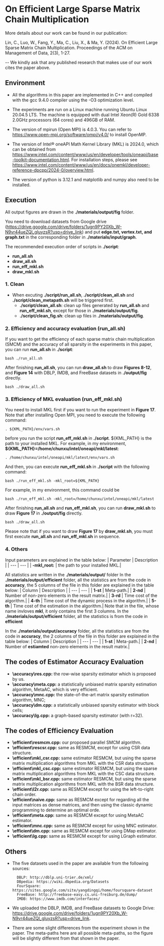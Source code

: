 # On Efficient Large Sparse Matrix Chain Multiplication
More details about our work can be found in our publication:

Lin, C., Luo, W., Fang, Y., Ma, C., Liu, X., & Ma, Y. (2024). On Efficient Large Sparse Matrix Chain Multiplication. Proceedings of the ACM on Management of Data, 2(3), 1-27.

-- We kindly ask that any published research that makes use of our work cites the paper above.

## Environment
* All the algorithms in this paper are implemented in C++ and compiled with the gcc 9.4.0 compiler using the -O3 optimization level.

* The experiments are run on a Linux machine running Ubuntu Linux 20.04.5 LTS. The machine is equipped with dual Intel Xeon(R) Gold 6338 2.0GHz processors (64 cores) and 496GB of RAM.

* The version of mpirun (Open MPI) is 4.0.3. You can refer to https://www.open-mpi.org/software/ompi/v4.0/ to install OpenMP.

* The version of Intel® oneAPI Math Kernel Library (MKL) is 2024.0, which can be obtained from https://www.intel.com/content/www/us/en/developer/tools/oneapi/base-toolkit-documentation.html. For installation steps, please see https://www.intel.com/content/www/us/en/docs/onemkl/developer-reference-dpcpp/2024-0/overview.html.

* The version of python is 3.12.1 and matplotlib and numpy also need to be installed.


## Execution
All output figures are drawn in the **./materials/output/fig** folder. 

You need to download datasets from Google drive (https://drive.google.com/drive/folders/1ugn9PY20Xb_W-N9vr44ueZQl_gluyzsR?usp=drive_link) and put **edge.txt, vertex.txt, and graph.txt** in the corresponding folder in **./materials/input/graph**.

The recommended execution order of scripts in **./script**: 
+ **run_all.sh**
+ **draw_all.sh**
+ **run_eff_mkl.sh**
+ **draw_mkl.sh**
### 1. Clean
* When excuting **./script/run_all.sh**, **./script/clean_all.sh** and **./script/clean_metapath.sh** will be triggered first.
  * **./script/clean_all.sh**: clean up files generated by **run_all.sh** and **run_eff_mkl.sh**, except for those in **./materials/output/fig**.
  * **./script/clean_fig.sh**: clean up files in **./materials/output/fig**.
 <!-- and **./script/run_eff_mkl.sh** is not triggered. You need to excute **./script/run_eff_mkl.sh** separately. -->

### 2. Efficiency and accuracy evaluation (run_all.sh)
If you want to get the efficiency of each sparse matrix chain multiplication (SMCM) and the accuracy of all sparsity in the experiments in this paper, you can run **run_all.sh** in **./script**:
```
bash ./run_all.sh
```
After finishing **run_all.sh**, you can run **draw_all.sh** to draw **Figures 8-12**, and **Figure 14** with DBLP, IMDB, and FreeBase datasets in **./output/fig** directly.
```
bash ./draw_all.sh
```

 ### 3. Efficiency of MKL evaluation (run_eff_mkl.sh)
You need to install MKL first if you want to run the experiment in  **Figure 17**. Note that after installing Open MPI, you need to execute the following command:
```
. ${KML_PATH}/env/vars.sh
```
before you run the script **run_eff_mkl.sh** in **./script**. ${KML_PATH} is the path to your installed MKL. For example, in my environment, **\$\{KML\_PATH\}=/home/chunxu/intel/oneapi/mkl/latest**:
```
. /home/chunxu/intel/oneapi/mkl/latest/env/vars.sh
```

And then,  you can execute **run_eff_mkl.sh** in **./script** with the following command:
```
bash ./run_eff_mkl.sh -mkl_root=${KML_PATH}
```
For example, in my environment, this command could be 
```
bash ./run_eff_mkl.sh -mkl_root=/home/chunxu/intel/oneapi/mkl/latest
```

After finishing **run_all.sh** and **run_eff_mkl.sh**, you can run **draw_mkl.sh** to draw **Figure 17** in **./output/fig** directly.
```
bash ./draw_all.sh
```
Please note that if you want to draw **Figure 17** by **draw_mkl.sh**, you must first execute **run_all.sh** and **run_eff_mkl.sh** in sequence.

### 4. Others
Input parameters are explained in the table below:
| Parameter | Description |
| --- | --- |
| **-mkl_root:** | the path to your installed MKL.|

All statistics are written in the **./materials/output/** folder
In the **./materials/output/efficient** folder, all the statistics are from the code in **accuracy**, the 5 columns of the file in this folder are explained in the table below:
| Column | Description |
| --- | --- |
| **1-st** | Meta-path.|
| **2-nd** | Number of non-zero elements in the result matrix.|
| **3-rd** | Time cost of the algorithm.|
| **4-th** | Time cost of the dynamic process in the algorithm.|
| **5-th** | Time cost of the estimation in the algorithm.|
Note that in the file, whose name invloves **mkl**, it only contains the first 3 columns.
In the **./materials/output/efficient** folder, all the statistics is from the code in **efficient**

In the **./materials/output/accuracy** folder, all the statistics are from the code in **accuracy**, the 2 columns of the file in this folder are explained in the table below:
| Column | Description |
| --- | --- |
| **1-st** | Meta-path.|
| **2-nd** | Number of **estiamted** non-zero elements in the result matrix.|


## The codes of Estimator Accuracy Evaluation
* **\accuracy\res.cpp:** the row-wise sparsity estimator which is proposed by us. 
* **\accuracy\meta.cpp:** a statistically unbiased matrix sparsity estimation algorithm, MetaAC, which is very efficient.
* **\accuracy\mnc.cpp:** the state-of-the-art matrix sparsity estimation algorithm, MNC;
* **\accuracy\dm.cpp:** a statistically unbiased sparsity estimator with block cells;
* **\accuracy\lg.cpp:** a graph-based sparsity estimator (with r=32).

## The codes of Efficiency Evaluation
* **\efficient\resmcm.cpp:** our proposed parallel SMCM algorithm.
* **\efficient\rescsr.cpp:** same as RESMCM, except for using CSR data structure.
* **\efficient\mkl_csr.cpp:** same estimator RESMCM, but using the sparse matrix multiplication algorithms from MKL with the CSR data structure.
* **\efficient\mkl_csc.cpp:** same estimator RESMCM, but using the sparse matrix multiplication algorithms from MKL with the CSC data structure.
* **\efficient\mkl_bsr.cpp:** same estimator RESMCM, but using the sparse matrix multiplication algorithms from MKL with the BSR data structure.
* **\efficient\l2r.cpp:** same as RESMCM except for using the left-to-right chain order.
* **\efficient\naive.cpp:** same as RESMCM except for regarding all the input matrices as dense matrices, and then using the classic dynamic programming to determine an optimal orde.
* **\efficient\meta.cpp:** same as RESMCM except for using MetaAC estimator.
* **\efficient\mnc.cpp:** same as RESMCM except for using MNC estimator.
* **\efficient\dm.cpp:** same as RESMCM except for using DMap estimator.
* **\efficient\lg.cpp:** same as RESMCM except for using LGraph estimator.

## Others
* The five datasets used in the paper are available from the following sources:

        DBLP: http://dblp.uni-trier.de/xml/
        DBpedia: https://wiki.dbpedia.org/Datasets
        FourSquare: https://sites.google.com/site/yangdingqi/home/foursquare-dataset
        FreeBase: http://freebase-easy.cs.uni-freiburg.de/dump/
        IMDB: https://www.imdb.com/interfaces/

* We uploaded the DBLP, IMDB, and FreeBase datasets to Google Drive:  https://drive.google.com/drive/folders/1ugn9PY20Xb_W-N9vr44ueZQl_gluyzsR?usp=drive_link.
* There are some slight differences from the experiment shown in the paper. The meta-paths here are all possible meta-paths, so the figure will be slightly different from that shown in the paper.

